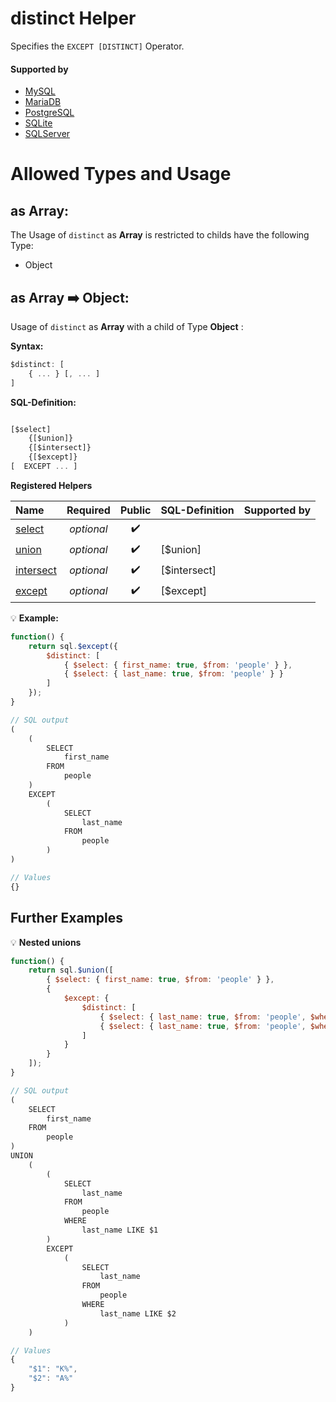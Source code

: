 # distinct Helper
Specifies the `EXCEPT [DISTINCT]` Operator.

#### Supported by
- [MySQL](https://dev.mysql.com/doc/refman/5.7/en/union.html)
- [MariaDB](https://mariadb.com/kb/en/library/union)
- [PostgreSQL](https://www.postgresql.org/docs/9.5/static/queries-union.html)
- [SQLite](https://sqlite.org/syntax/compound-select-stmt.html)
- [SQLServer](https://docs.microsoft.com/en-us/sql/t-sql/language-elements/set-operators-union-transact-sql)

# Allowed Types and Usage

## as Array:

The Usage of `distinct` as **Array** is restricted to childs have the following Type:

- Object

## as Array :arrow_right: Object:

Usage of `distinct` as **Array** with a child of Type **Object** :

**Syntax:**

```javascript
$distinct: [
    { ... } [, ... ]
]
```

**SQL-Definition:**
```javascript

[$select]
	{[$union]}
	{[$intersect]}
	{[$except]}
[  EXCEPT ... ]
```

**Registered Helpers**

Name|Required|Public|SQL-Definition|Supported by
:---|:------:|:----:|:-------------|:-----------
[select](../../../operators/select/)|*optional*|:heavy_check_mark:||
[union](../../../operators/union/)|*optional*|:heavy_check_mark:| [$union]|
[intersect](../../../operators/intersect/)|*optional*|:heavy_check_mark:| [$intersect]|
[except](../../../operators/except/)|*optional*|:heavy_check_mark:| [$except]|

:bulb: **Example:**
```javascript
function() {
    return sql.$except({
        $distinct: [
            { $select: { first_name: true, $from: 'people' } },
            { $select: { last_name: true, $from: 'people' } }
        ]
    });
}

// SQL output
(
    (
        SELECT
            first_name
        FROM
            people
    )
    EXCEPT
        (
            SELECT
                last_name
            FROM
                people
        )
)

// Values
{}
```
## Further Examples

:bulb: **Nested unions**
```javascript
function() {
    return sql.$union([
        { $select: { first_name: true, $from: 'people' } },
        {
            $except: {
                $distinct: [
                    { $select: { last_name: true, $from: 'people', $where: { last_name: sql.startsWith('K') } } },
                    { $select: { last_name: true, $from: 'people', $where: { last_name: sql.startsWith('A') } } }
                ]
            }
        }
    ]);
}

// SQL output
(
    SELECT
        first_name
    FROM
        people
)
UNION
    (
        (
            SELECT
                last_name
            FROM
                people
            WHERE
                last_name LIKE $1
        )
        EXCEPT
            (
                SELECT
                    last_name
                FROM
                    people
                WHERE
                    last_name LIKE $2
            )
    )

// Values
{
    "$1": "K%",
    "$2": "A%"
}
```

